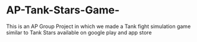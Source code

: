 # AP-Tank-Stars-Game-
This is an AP Group Project in which we made a Tank fight simulation game similar to Tank Stars available on google play and app store
